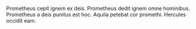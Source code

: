 Prometheus cepit ignem ex deis. Prometheus dedit ignem omne hominibus. Prometheus a deis punitus est hoc. Aquila petebat cor promethi. Hercules occidit eam.
